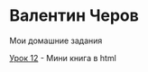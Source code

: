 

# Валентин Черов
Мои домашние задания

[Урок 12](valentincherov.github.io/lesson_4) - Мини книга в html
